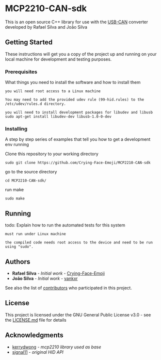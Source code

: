 # MCP2210-CAN-sdk

This is an open source C++ library for use with the <a href="https://drive.google.com/drive/folders/1ML5FqQclwkzI4NppzGXryIliByLc3iu7?usp=sharing">USB-CAN</a> converter developed by Rafael Silva and João Silva

## Getting Started

These instructions will get you a copy of the project up and running on your local machine for development and testing purposes.

### Prerequisites

What things you need to install the software and how to install them

```
you will need root access to a Linux machine

You may need to add the provided udev rule (99-hid.rules) to the /etc/udev/rules.d directory.

you will need to install development packages for libudev and libusb
sudo apt-get install libudev-dev libusb-1.0-0-dev
```

### Installing

A step by step series of examples that tell you how to get a development env running

Clone this repository to your working directory

```
sudo git clone https://github.com/Crying-Face-Emoji/MCP2210-CAN-sdk
```

go to the source directory

```
cd MCP2210-CAN-sdk/
```

run make

```
sudo make
```

## Running

todo: Explain how to run the automated tests for this system

```
must run under Linux machine

the compiled code needs root access to the device and need to be run using "sudo".
```

## Authors

* **Rafael Silva** - *Initial work* - [Crying-Face-Emoji](https://github.com/Crying-Face-Emoji)
* **João Silva** - *Initial work* - [vankxr](https://github.com/vankxr)

See also the list of [contributors](https://github.com/Crying-Face-Emoji/MCP2210-CAN-sdk/graphs/contributors) who participated in this project.

## License

This project is licensed under the GNU General Public License v3.0 - see the [LICENSE.md](LICENSE.md) file for details

## Acknowledgments

* <a href="https://github.com/kerrydwong/MCP2210-Library">kerrydwong</a> - *mcp2210 library used as base*
* <a href="https://github.com/signal11/hidapi">signal11</a> - *original HID API*
